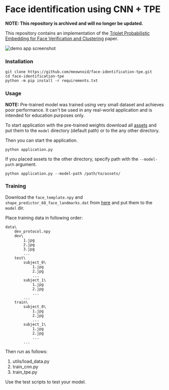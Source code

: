# Face identification using CNN + TPE

**NOTE: This repository is archived and will no longer be updated.**

This repository contains an implementation of the 
[Triplet Probabilistic Embedding for Face Verification and Clustering](https://arxiv.org/abs/1604.05417) paper.

![demo app screenshot](https://habrastorage.org/files/f83/9d3/057/f839d305744d45e69660baf2c0986ce6.png)

### Installation

```shell script
git clone https://github.com/meownoid/face-identification-tpe.git
cd face-identification-tpe
python -m pip install -r requirements.txt
```

### Usage

**NOTE:** Pre-trained model was trained using very small dataset and achieves poor performance. It can't be used in
any real-world application and is intended for education purposes only.

To start application with the pre-trained weights download all
[assets](https://yadi.sk/d/zIWpWyX73ACTAg) and put them to the `model` directory (default path) or
to the any other directory.
 
Then you can start the application.
 
 ```shell script
python application.py
```

If you placed assets to the other directory, specify path with the `--model-path` argument.

 ```shell script
python application.py --model-path /path/to/assets/
```

### Training
Download the `face_template.npy` and `shape_predictor_68_face_landmarks.dat` from [here](https://yadi.sk/d/zIWpWyX73ACTAg) and put them to the `model` dir.

Place training data in following order:
```
data\
    dev_protocol.npy
    dev\
        1.jpg
        2.jpg
        3.jpg
        ...
    test\
        subject_0\
            1.jpg
            2.jpg
            ...
        subject_1\
            1.jpg
            2.jpg
            ...
        ...
    train\
        subject_0\
            1.jpg
            2.jpg
            ...
        subject_1\
            1.jpg
            2.jpg
            ...
        ...
```
Then run as follows:

1. utils/load_data.py
2. train_cnn.py
3. train_tpe.py

Use the test scripts to test your model.
